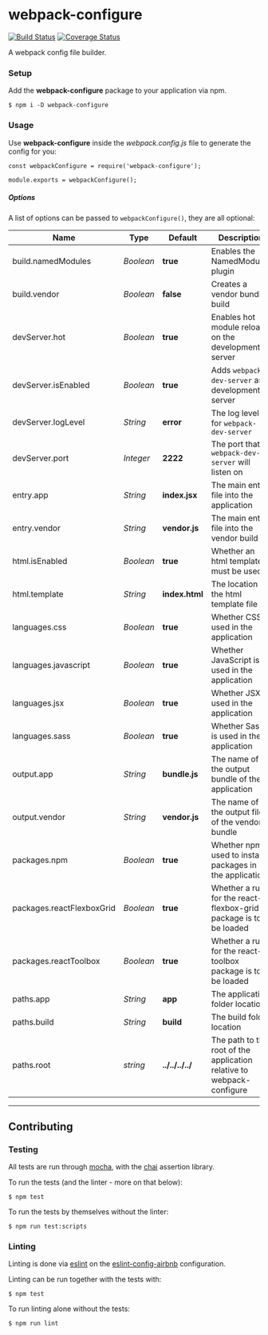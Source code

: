# webpack-configure
[![Build Status](https://travis-ci.org/hvolschenk/webpack-configure.svg?branch=master)](https://travis-ci.org/hvolschenk/webpack-configure) [![Coverage Status](https://coveralls.io/repos/github/hvolschenk/webpack-configure/badge.svg?branch=master)](https://coveralls.io/github/hvolschenk/webpack-configure?branch=master)

A webpack config file builder.

### Setup

Add the **webpack-configure** package to your application via npm.

```
$ npm i -D webpack-configure
```

### Usage

Use **webpack-configure** inside the _webpack.config.js_ file to generate the config for you:

```
const webpackConfigure = require('webpack-configure');

module.exports = webpackConfigure();
```

##### Options

A list of options can be passed to `webpackConfigure()`, they are all optional:

Name                      | Type      | Default          | Description
--------------------------|-----------|------------------|----------------------------------------------------
build.namedModules        | _Boolean_ | **true**         | Enables the NamedModules plugin
build.vendor              | _Boolean_ | **false**        | Creates a vendor bundle build
devServer.hot             | _Boolean_ | **true**         | Enables hot module reload on the development server
devServer.isEnabled       | _Boolean_ | **true**         | Adds `webpack-dev-server` as a development server
devServer.logLevel        | _String_  | **error**        | The log level for `webpack-dev-server`
devServer.port            | _Integer_ | **2222**         | The port that `webpack-dev-server` will listen on
entry.app                 | _String_  | **index.jsx**    | The main entry file into the application
entry.vendor              | _String_  | **vendor.js**    | The main entry file into the vendor build
html.isEnabled            | _Boolean_ | **true**         | Whether an html template must be used
html.template             | _String_  | **index.html**   | The location of the html template file
languages.css             | _Boolean_ | **true**         | Whether CSS is used in the application
languages.javascript      | _Boolean_ | **true**         | Whether JavaScript is used in the application
languages.jsx             | _Boolean_ | **true**         | Whether JSX is used in the application
languages.sass            | _Boolean_ | **true**         | Whether Sass is used in the application
output.app                | _String_  | **bundle.js**    | The name of the output bundle of the application
output.vendor             | _String_  | **vendor.js**    | The name of the output file of the vendor bundle
packages.npm              | _Boolean_ | **true**         | Whether npm is used to install packages in the application
packages.reactFlexboxGrid | _Boolean_ | **true**         | Whether a rule for the react-flexbox-grid package is to be loaded
packages.reactToolbox     | _Boolean_ | **true**         | Whether a rule for the react-toolbox package is to be loaded
paths.app                 | _String_  | **app**          | The application folder location
paths.build               | _String_  | **build**        | The build folder location
paths.root                | _string_  | **../../../../** | The path to the root of the application relative to webpack-configure

---------------
## Contributing

### Testing

All tests are run through [mocha](https://mochajs.org/), with the [chai](http://chaijs.com/)
assertion library.

To run the tests (and the linter - more on that below):

```
$ npm test
```

To run the tests by themselves without the linter:

```
$ npm run test:scripts
```

### Linting

Linting is done via [eslint](http://eslint.org/) on the
[eslint-config-airbnb](https://www.npmjs.com/package/eslint-config-airbnb) configuration.

Linting can be run together with the tests with:

```
$ npm test
```

To run linting alone without the tests:

```
$ npm run lint
```
